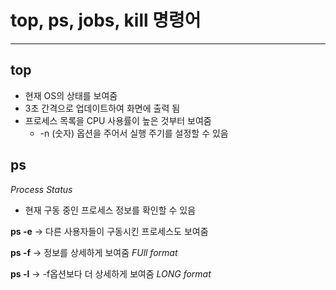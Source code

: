 # top, ps, jobs, kill 명령어
---


## top
* 현재 OS의 상태를 보여줌
* 3초 간격으로 업데이트하여 화면에 출력 됨
* 프로세스 목록을 CPU 사용률이 높은 것부터 보여줌
   * -n (숫자) 옵션을 주어서 실행 주기를 설정할 수 있음


## ps
_Process Status_
* 현재 구동 중인 프로세스 정보를 확인할 수 있음

__ps -e__ -> 다른 사용자들이 구동시킨 프로세스도 보여줌

__ps -f__ -> 정보를 상세하게 보여줌 _FUll format_

__ps -l__ -> -f옵션보다 더 상세하게 보여줌 _LONG format_

